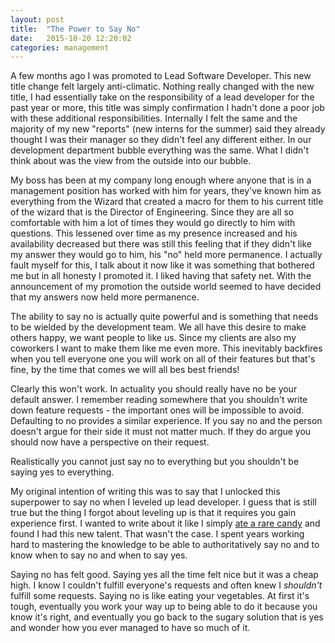 ```yaml
---
layout: post
title:  "The Power to Say No"
date:   2015-10-20 12:20:02
categories: management
---
```


A few months ago I was promoted to Lead Software Developer. This new title change felt largely anti-climatic. Nothing really changed with the new title, I had essentially take on the responsibility of a lead developer for the past year or more, this title was simply confirmation I hadn't done a poor job with these additional responsibilities. Internally I felt the same and the majority of my new "reports" (new interns for the summer) said they already thought I was their manager so they didn't feel any different either. In our development department bubble everything was the same. What I didn't think about was the view from the outside into our bubble.

My boss has been at my company long enough where anyone that is in a management position has worked with him for years, they've known him as everything from the Wizard that created a macro for them to his current title of the wizard that is the Director of Engineering. Since they are all so comfortable with him a lot of times they would go directly to him with questions. This lessened over time as my presence increased and his availability decreased but there was still this feeling that if they didn't like my answer they would go to him, his "no" held more permanence. I actually fault myself for this, I talk about it now like it was something that bothered me but in all honesty I promoted it. I liked having that safety net. With the announcement of my promotion the outside world seemed to have decided that my answers now held more permanence.

The ability to say no is actually quite powerful and is something that needs to be wielded by the development team. We all have this desire to make others happy, we want people to like us. Since my clients are also my coworkers I want to make them like me even more. This inevitably backfires when you tell everyone one you will work on all of their features but that's fine, by the time that comes we will all bes best friends!

Clearly this won't work. In actuality you should really have no be your default answer. I remember reading somewhere that you shouldn't write down feature requests - the important ones will be impossible to avoid. Defaulting to no provides a similar experience. If you say no and the person doesn't argue for their side it must not matter much. If they do argue you should now have a perspective on their request.

Realistically you cannot just say no to everything but you shouldn't be saying yes to everything.

 My original intention of writing this was to say that I unlocked this superpower to say no when I leveled up lead developer. I guess that is still true but the thing I forgot about leveling up is that it requires you gain experience first. I wanted to write about it like I simply [ate a rare candy](http://pokemon.wikia.com/wiki/Rare_Candy) and found I had this new talent. That wasn't the case. I spent years working hard to mastering the knowledge to be able to authoritatively say no and to know when to say no and when to say yes.

Saying no has felt good. Saying yes all the time felt nice but it was a cheap high. I know I couldn't fulfill everyone's requests and often knew I *shouldn't* fulfill some requests. Saying no is like eating your vegetables. At first it's tough, eventually you work your way up to being able to do it because you know it's right, and eventually you go back to the sugary solution that is yes and wonder how you ever managed to have so much of it.

